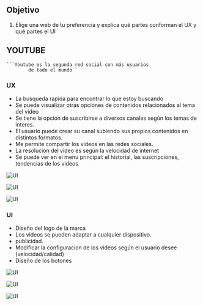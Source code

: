 
## Objetivo

1. Elige una web de tu preferencia y explica qué partes conforman el UX y qué partes el UI

## YOUTUBE
	```Youtube es la segunda red social con más usuarios
			de todo el mundo``

### UX

* La busqueda rapida para encontrar lo que estoy buscando
* Se puede visualizar otras opciones de contenidos relacionados al tema del video
* Se tiene la opcion de suscribirse a diversos canales según los temas de interes.
* El usuario puede crear su canal subiendo sus propios contenidos en distintos formatos.
* Me permite compartir los videos en las redes sociales.
* La resolucion del video es según la velocidad de internet
* Se puede ver en el menu principal: el historial, las suscripciones, tendencias de los videos 	 

![UI](Screenshot_2.png)

![UI](Screenshot_5.png)

![UI](Screenshot_3.png)
### UI

* Diseño del logo de la marca
* Los videos se pueden adaptar a cualquier dispositivo.
* publicidad.
* Modificar la configuracion de los videos según el usuario desee (velocidad/calidad)
* Diseño de los botones 

![UI](Screenshot_6.png)

![UI](Screenshot_4.png)

![UI](Screenshot_1.png)






















